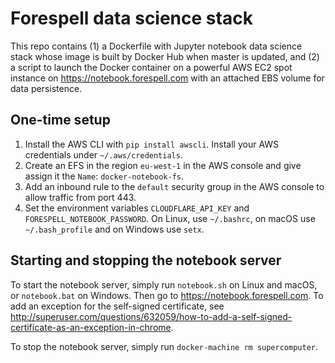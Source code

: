 # Forespell data science stack

This repo contains (1) a Dockerfile with Jupyter notebook data science stack whose image is built by Docker Hub when master is updated, and (2) a script to launch the Docker container on a powerful AWS EC2 spot instance on https://notebook.forespell.com with an attached EBS volume for data persistence.

## One-time setup

1. Install the AWS CLI with `pip install awscli`. Install your AWS credentials under `~/.aws/credentials`.
2. Create an EFS in the region `eu-west-1` in the AWS console and give assign it the `Name`: `docker-notebook-fs`.
3. Add an inbound rule to the `default` security group in the AWS console to allow traffic from port 443.
4. Set the environment variables `CLOUDFLARE_API_KEY` and `FORESPELL_NOTEBOOK_PASSWORD`. On Linux, use `~/.bashrc`, on macOS use `~/.bash_profile` and on Windows use `setx`.

## Starting and stopping the notebook server

To start the notebook server, simply run `notebook.sh` on Linux and macOS, or `notebook.bat` on Windows. Then go to https://notebook.forespell.com. To add an exception for the self-signed certificate, see http://superuser.com/questions/632059/how-to-add-a-self-signed-certificate-as-an-exception-in-chrome.

To stop the notebook server, simply run `docker-machine rm supercomputer`.
